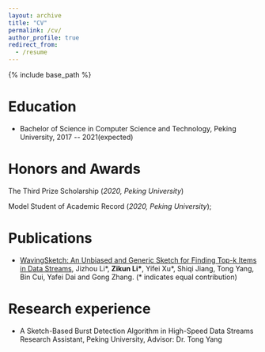 ```yaml
---
layout: archive
title: "CV"
permalink: /cv/
author_profile: true
redirect_from:
  - /resume
---
```


{% include base_path %}

Education
======
* Bachelor of Science in Computer Science and Technology, Peking University, 2017 -- 2021(expected)

Honors and Awards
======
The Third Prize Scholarship (<i>2020, Peking University</i>)

Model Student of Academic Record (<i>2020, Peking University</i>); 

Publications
======
- [WavingSketch: An Unbiased and Generic Sketch for Finding Top-k Items in Data Streams](https://dl.acm.org/doi/abs/10.1145/3394486.3403208),  Jizhou Li\*, <b>Zikun Li\*</b>, Yifei Xu\*, Shiqi Jiang, Tong Yang, Bin Cui, Yafei Dai and Gong Zhang. (\* indicates equal contribution) 

Research experience
======

- A Sketch-Based Burst Detection Algorithm in High-Speed Data Streams 
  Research Assistant, Peking University, Advisor: Dr. Tong Yang 
